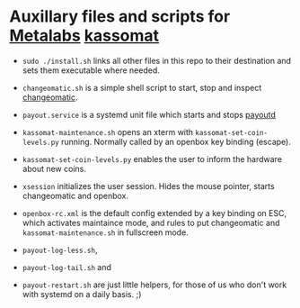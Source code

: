 # Auxillary files and scripts for [Metalabs](https://metalab.at) [kassomat](https://metalab.at/wiki/Kassomat)

* `sudo ./install.sh`
  links all other files in this repo to their destination and sets
  them executable where needed.

* `changeomatic.sh`
  is a simple shell script to start, stop and inspect [changeomatic](https://github.com/sixtyeight/changeomatic).

* `payout.service`
  is a systemd unit file which starts and stops [payoutd](https://github.com/sixtyeight/Payout)

* `kassomat-maintenance.sh`
  opens an xterm with `kassomat-set-coin-levels.py` running. Normally
  called by an openbox key binding (escape).

* `kassomat-set-coin-levels.py`
  enables the user to inform the hardware about new coins.

* `xsession`
  initializes the user session. Hides the mouse pointer, starts changeomatic and
  openbox.

* `openbox-rc.xml`
  is the default config extended by a key binding on ESC, which
  activates maintaince mode, and rules to put changeomatic and
  `kassomat-maintenance.sh` in fullscreen mode.

* `payout-log-less.sh`,
* `payout-log-tail.sh` and
* `payout-restart.sh` are just little helpers, for those of us
  who don't work with systemd on a daily basis. ;)

